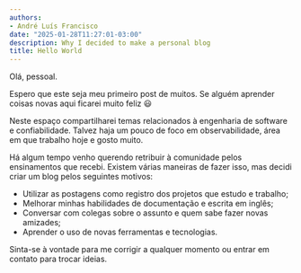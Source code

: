 ```yaml
---
authors:
- André Luís Francisco
date: "2025-01-28T11:27:01-03:00"
description: Why I decided to make a personal blog
title: Hello World
---
```


Olá, pessoal.

Espero que este seja meu primeiro post de muitos. Se alguém aprender coisas novas aqui ficarei muito feliz :smiley:

Neste espaço compartilharei temas relacionados à engenharia de software e confiabilidade. Talvez haja um pouco de foco em observabilidade, área em que trabalho hoje e gosto muito.

Há algum tempo venho querendo retribuir à comunidade pelos ensinamentos que recebi. Existem várias maneiras de fazer isso, mas decidi criar um blog pelos seguintes motivos:
- Utilizar as postagens como registro dos projetos que estudo e trabalho;
- Melhorar minhas habilidades de documentação e escrita em inglês;
- Conversar com colegas sobre o assunto e quem sabe fazer novas amizades;
- Aprender o uso de novas ferramentas e tecnologias.

Sinta-se à vontade para me corrigir a qualquer momento ou entrar em contato para trocar ideias.
